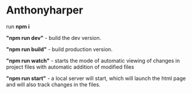 # Anthonyharper

<!-- ## Использование

1. Установите `Node.js`.

2. Создайте папку, в которой будете создавать своей проект.

3. В командной строке перейдите в эту папку.

4. Скопируйте в папку файлы из данного проекта. -->

run **npm i**

**"npm run dev"** - build the dev version.

**"npm run build"** - build production version.

**"npm run watch"** - starts the mode of automatic viewing of changes in project files with automatic addition of modified files

**"npm run start"** - a local server will start, which will launch the html page and will also track changes in the files.

<!-- **npm run dev** сборка dev-версии.

**npm run build** сборка production-версии.

**npm run watch** запускается режим автоматического просмотра изменений файлов проекта с автоматическим допостроением измененных файлов

**npm run start** запустится локальный сервер, который запустит html страницу и также будет отслеживать изменения в файлах. -->